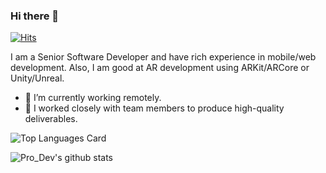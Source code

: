 ### Hi there 👋
[![Hits](https://hits.seeyoufarm.com/api/count/incr/badge.svg?url=https%3A%2F%2Fgithub.com%2FSolutionDev888%2Fhit-counter)](https://hits.seeyoufarm.com)

I am a Senior Software Developer and have rich experience in mobile/web development.
Also, I am good at AR development using ARKit/ARCore or Unity/Unreal.

- 🔭 I’m currently working remotely.
- 👯 I worked closely with team members to produce high-quality deliverables.

![Top Languages Card](https://github-readme-stats.vercel.app/api/top-langs/?username=SolutionDev888&hide=javascript,html)

![Pro_Dev's github stats](https://github-readme-stats.vercel.app/api?username=SolutionDev888&count_private=true)

